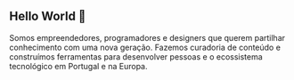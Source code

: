 ## Hello World 👋

Somos empreendedores, programadores e designers que querem partilhar conhecimento com uma nova geração. Fazemos curadoria de conteúdo e construímos ferramentas para desenvolver pessoas e o ecossistema tecnológico em Portugal e na Europa.
<!--

**Here are some ideas to get you started:**

🙋‍♀️ A short introduction - what is your organization all about?
🌈 Contribution guidelines - how can the community get involved?
👩‍💻 Useful resources - where can the community find your docs? Is there anything else the community should know?
🍿 Fun facts - what does your team eat for breakfast?
🧙 Remember, you can do mighty things with the power of [Markdown](https://docs.github.com/github/writing-on-github/getting-started-with-writing-and-formatting-on-github/basic-writing-and-formatting-syntax)
-->

